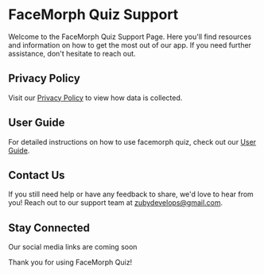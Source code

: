 # FaceMorph Quiz Support

Welcome to the FaceMorph Quiz Support Page. Here you'll find resources and information on how to get the most out of our app. If you need further assistance, don't hesitate to reach out.

## Privacy Policy

Visit our [Privacy Policy](https://github.com/zubyj/facemorph-quiz/blob/main/facemorph-quiz/assets/docs/privacy-policy.md) to view how data is collected.

## User Guide

For detailed instructions on how to use facemorph quiz, check out our [User Guide](https://github.com/zubyj/facemorph-quiz).

## Contact Us

If you still need help or have any feedback to share, we'd love to hear from you! Reach out to our support team at zubydevelops@gmail.com.

## Stay Connected

Our social media links are coming soon

Thank you for using FaceMorph Quiz!

